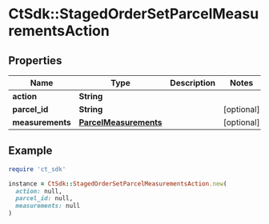 # CtSdk::StagedOrderSetParcelMeasurementsAction

## Properties

| Name | Type | Description | Notes |
| ---- | ---- | ----------- | ----- |
| **action** | **String** |  |  |
| **parcel_id** | **String** |  | [optional] |
| **measurements** | [**ParcelMeasurements**](ParcelMeasurements.md) |  | [optional] |

## Example

```ruby
require 'ct_sdk'

instance = CtSdk::StagedOrderSetParcelMeasurementsAction.new(
  action: null,
  parcel_id: null,
  measurements: null
)
```

